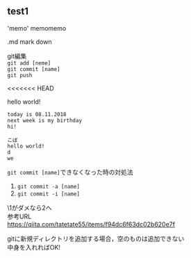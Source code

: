 ## test1
'memo'
memomemo

.md mark down


git編集  
`git add [neme]`  
`git commit [name]`  
`git push`  

<<<<<<< HEAD  

hello world!  
~~~
today is 08.11.2018  
next week is my birthday  
hi!  
~~~

    こぼ
    hello world!
    d
    we



`git commit [name]`できなくなった時の対処法  
1. `git commit -a [name]`
1. `git commit -i [name]`  

\1がダメなら2へ  
参考URL  
https://qiita.com/tatetate55/items/f94dc6f63dc02b620e7f  

gitに新規ディレクトリを追加する場合，空のものは追加できない  
中身を入れればOK!  
